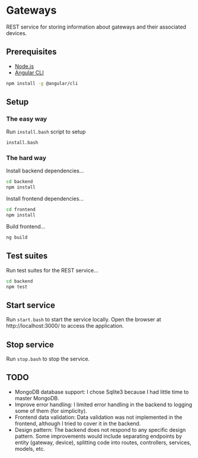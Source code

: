 # Gateways

REST service for storing information about gateways and their associated devices.

## Prerequisites

* [Node.js](https://nodejs.org/en/download/)
* [Angular CLI](https://angular.io/guide/setup-local)
```bash
npm install -g @angular/cli
```

## Setup

### The easy way

Run `install.bash` script to setup
```bash
install.bash
```

### The hard way

Install backend dependencies...
```bash
cd backend
npm install
```
Install frontend dependencies...
```bash
cd frontend
npm install
```
Build frontend...
```bash
ng build
```

## Test suites

Run test suites for the REST service...
```bash
cd backend
npm test
```

## Start service

Run `start.bash` to start the service locally.
Open the browser at http://localhost:3000/ to access the application.

## Stop service

Run `stop.bash` to stop the service.

## TODO

* MongoDB database support: I chose Sqlite3 because I had little time to master MongoDB.
* Improve error handling: I limited error handling in the backend to logging some of them (for simplicity).
* Frontend data validation: Data validation was not implemented in the frontend, although I tried to cover it in the backend.
* Design pattern: The backend does not respond to any specific design pattern. Some improvements would include separating endpoints by entity (gateway, device), splitting code into routes, controllers, services, models, etc.